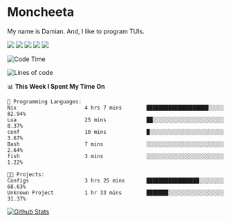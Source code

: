 # Moncheeta

My name is Damian. And, I like to program TUIs.

![](https://img.shields.io/badge/Editor-Neovim-informational?style=flat&logo=neovim&logoColor=white&color=success)
![](https://img.shields.io/badge/Code-Rust-informational?style=flat&logo=rust&logoColor=white&color=orange)
![](https://img.shields.io/badge/Code-C++-informational?style=flat&logo=cplusplus&logoColor=white&color=blue)
![](https://img.shields.io/badge/Code-Python-informational?style=flat&logo=python&logoColor=white&color=yellow)
![](https://img.shields.io/badge/Code-Lua-informational?style=flat&logo=lua&logoColor=white&color=blue)

<!--START_SECTION:waka-->
![Code Time](http://img.shields.io/badge/Code%20Time-82%20hrs%2037%20mins-blue)

![Lines of code](https://img.shields.io/badge/From%20Hello%20World%20I%27ve%20Written-62%20Thousand%20lines%20of%20code-blue)

📊 **This Week I Spent My Time On** 

```text
💬 Programming Languages: 
Nix                      4 hrs 7 mins        ████████████████████░░░░░   82.94% 
Lua                      25 mins             ██░░░░░░░░░░░░░░░░░░░░░░░   8.37% 
conf                     10 mins             █░░░░░░░░░░░░░░░░░░░░░░░░   3.67% 
Bash                     7 mins              ░░░░░░░░░░░░░░░░░░░░░░░░░   2.64% 
fish                     3 mins              ░░░░░░░░░░░░░░░░░░░░░░░░░   1.22%

🐱‍💻 Projects: 
Configs                  3 hrs 25 mins       █████████████████░░░░░░░░   68.63% 
Unknown Project          1 hr 33 mins        ███████░░░░░░░░░░░░░░░░░░   31.37%

```


<!--END_SECTION:waka-->

[![Github Stats](https://github-readme-stats.vercel.app/api?username=Moncheeta&show_icons=true&hide=stars&include_all_commits=true&theme=dracula)](https://github.com/anuraghazra/github-readme-stats)
